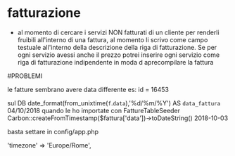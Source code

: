 # fatturazione


- al momento di cercare i servizi NON fatturati di un cliente per renderli fruibili all'interno di una fattura, al momento li scrivo come campo testuale all'interno della descrizione della riga di fatturazione. Se per ogni servizio avessi anche il prezzo potrei inserire ogni servizio come riga di fatturazione indipendente in moda d aprecompilare la fattura






#PROBLEMI


le fatture sembrano avere data differente
es: id = 16453

sul DB date_format(from_unixtime(`f`.`data`),'%d/%m/%Y') AS `data_fattura` 04/10/2018
quando le ho importate con FattureTableSeeder Carbon::createFromTimestamp($fattura['data'])->toDateString() 2018-10-03

basta settare in config/app.php 

 'timezone' => 'Europe/Rome',
